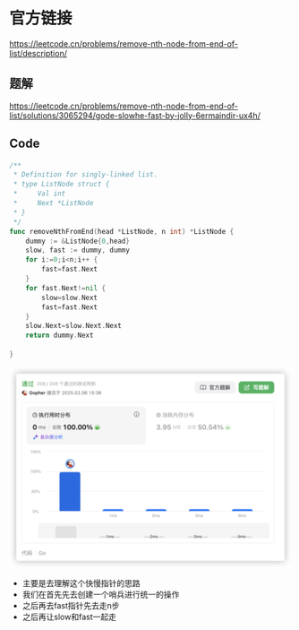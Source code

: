 # 官方链接

https://leetcode.cn/problems/remove-nth-node-from-end-of-list/description/

## 题解 

https://leetcode.cn/problems/remove-nth-node-from-end-of-list/solutions/3065294/gode-slowhe-fast-by-jolly-6ermaindir-ux4h/

## Code

```go
/**
 * Definition for singly-linked list.
 * type ListNode struct {
 *     Val int
 *     Next *ListNode
 * }
 */
func removeNthFromEnd(head *ListNode, n int) *ListNode {
    dummy := &ListNode{0,head}
    slow, fast := dummy, dummy
    for i:=0;i<n;i++ {
        fast=fast.Next
    }
    for fast.Next!=nil {
        slow=slow.Next
        fast=fast.Next
    }
    slow.Next=slow.Next.Next
    return dummy.Next
    
}
```

![image-20250206153707294](../../../pic/image-20250206153707294.png)

*   主要是去理解这个快慢指针的思路
*   我们在首先先去创建一个哨兵进行统一的操作
*   之后再去fast指针先去走n步
*   之后再让slow和fast一起走